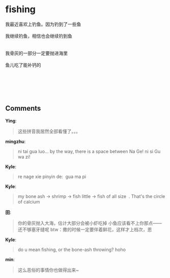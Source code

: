 # fishing

<div id="msgcns!9884D0A402622CB2!3859" class="bvMsg">我最近喜欢上钓鱼。因为钓到了一些鱼<br /><br />我继续钓鱼，相信也会继续钓到鱼<br /><br /><br />我骨灰的一部分一定要抛进海里<br /><br />鱼儿吃了能补钙的<br /><br /><br /><br /><br /><br /></div>

## Comments

**Ying**:
> 这些拼音我居然全部看懂了。。。

**mingzhu**:
> ni tai gua luo... by the way, there is a space between Na Ge! ni si Gu wa zi!

**Kyle**:
> re nage xie pinyin de:  gua ma pi

**Kyle**:
> my bone ash -&gt; shrimp -&gt; fish little -&gt; fish of all size  . That\'s the circle of calcium

**田**:
> 你的骨灰抛入大海，估计大部分会被小虾吃掉
小鱼应该看不上你那点——还不够塞牙缝呢
btw：撒的时候一定要伴着鲜花，这样才上档次，恩

**Kyle**:
> do u mean fishing, or the bone-ash throwing? hoho

**min**:
> 这么恶俗的事情你也做得出来~

